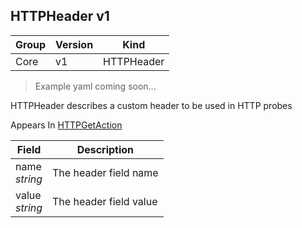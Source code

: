 ## HTTPHeader v1

Group        | Version     | Kind
------------ | ---------- | -----------
Core | v1 | HTTPHeader

> Example yaml coming soon...



HTTPHeader describes a custom header to be used in HTTP probes

<aside class="notice">
Appears In  <a href="#httpgetaction-v1">HTTPGetAction</a> </aside>

Field        | Description
------------ | -----------
name <br /> *string* | The header field name
value <br /> *string* | The header field value

